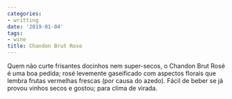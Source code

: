 ```yaml
---
categories:
- writting
date: '2019-01-04'
tags:
- wine
title: Chandon Brut Rose
---
```


Quem não curte frisantes docinhos nem super-secos, o Chandon Brut Rosé é uma boa pedida; rosé levemente gaseificado com aspectos florais que lembra frutas vermelhas frescas (por causa do azedo). Fácil de beber se já provou vinhos secos e gostou; para clima de virada.